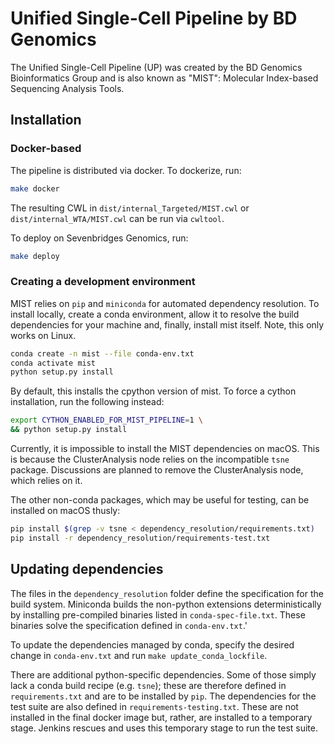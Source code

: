 # Unified Single-Cell Pipeline by BD Genomics

The Unified Single-Cell Pipeline (UP) was created by the  BD Genomics Bioinformatics Group and is also known 
as "MIST": Molecular Index-based Sequencing Analysis Tools.

## Installation


### Docker-based

The pipeline is distributed via docker. To dockerize, run:

```bash
make docker
```

The resulting CWL in `dist/internal_Targeted/MIST.cwl` or `dist/internal_WTA/MIST.cwl` can be run via `cwltool`.

To deploy on Sevenbridges Genomics, run:

```bash
make deploy
```

### Creating a development environment

MIST relies on `pip` and `miniconda` for automated dependency resolution. To install locally, create a conda environment,
allow it to resolve the build dependencies for your machine and, finally, install mist itself. Note, this only works on
Linux.

```bash
conda create -n mist --file conda-env.txt
conda activate mist
python setup.py install
```

By default, this installs the cpython version of mist. To force a cython installation, run the following instead:

```bash
export CYTHON_ENABLED_FOR_MIST_PIPELINE=1 \
&& python setup.py install
```

Currently, it is impossible to install the MIST dependencies on macOS. This is because the ClusterAnalysis node relies 
on the incompatible `tsne` package. Discussions are planned to remove the ClusterAnalysis node, which relies on it.

The other non-conda packages, which may be useful for testing, can be installed on macOS thusly:

```bash
pip install $(grep -v tsne < dependency_resolution/requirements.txt)
pip install -r dependency_resolution/requirements-test.txt
```

## Updating dependencies
The files in the `dependency_resolution` folder define the specification for the build system. Miniconda builds the
non-python extensions deterministically by installing pre-compiled binaries listed in `conda-spec-file.txt`. These 
binaries solve the specification defined in `conda-env.txt`.'

To update the dependencies managed by conda, specify the desired change in `conda-env.txt` and run 
`make update_conda_lockfile`.

There are additional python-specific dependencies. Some of those simply lack a conda build recipe (e.g. `tsne`); these
are therefore defined in `requirements.txt` and are to be installed by `pip`. The dependencies for the test suite are also 
defined in `requirements-testing.txt`. These are not installed in the final docker image but, rather, are installed to 
a temporary stage. Jenkins rescues and uses this temporary stage to run the test suite.
